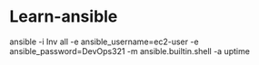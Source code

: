 # Learn-ansible

ansible -i Inv all -e ansible_username=ec2-user -e ansible_password=DevOps321 -m ansible.builtin.shell -a uptime